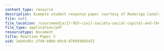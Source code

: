 ```yaml
---
content_type: resource
description: Example student response paper courtesy of Roderigo Canales.
file: null
file_location: /coursemedia/17-955-civil-society-social-capital-and-the-state-in-comparative-perspective-fall-2004/2eb4c85c2f49b0bb0dc8876b93665432_canales_react_3.pdf
file_type: application/pdf
resourcetype: Document
title: Reaction Paper 3
uid: 2eb4c85c-2f49-b0bb-0dc8-876b93665432
---
```

